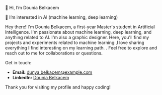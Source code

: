 
👋 Hi, I’m Dounia Belkacem

👀 I’m interested in AI (machine learning, deep learning)

Hey there!  I'm Dounia Belkacem, a first-year Master's student in Artificial Intelligence. I'm passionate about machine learning, deep learning, and anything related to AI. I'm also a graphic designer. Here, you'll find my projects and experiments related to machine learning ,I love sharing everything I find interesting on my learning path. . Feel free to explore and reach out to me for collaborations or questions.

Get in touch:

- **Email:** dunya.belkacem@example.com
- **LinkedIn:** [Dounia Belkacem](https://www.linkedin.com/in/dounia-belkacem-153269236)

Thank you for visiting my profile and happy coding! 



